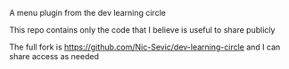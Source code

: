 A menu plugin from the dev learning circle

This repo contains only the code that I believe is useful to share publicly

The full fork is https://github.com/Nic-Sevic/dev-learning-circle and I can share access as needed


